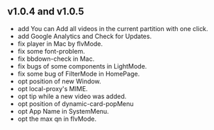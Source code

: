## v1.0.4 and v1.0.5
- add You can Add all videos in the current partition with one click.
- add Google Analytics and Check for Updates.
- fix player in Mac by flvMode.
- fix some font-problem.
- fix bbdown-check in Mac.
- fix bugs of some components in LightMode.
- fix some bug of FilterMode in HomePage.
- opt position of new Window.
- opt local-proxy's MIME.
- opt tip while a new video was added.
- opt position of dynamic-card-popMenu
- opt App Name in SystemMenu.
- opt the max qn in flvMode.